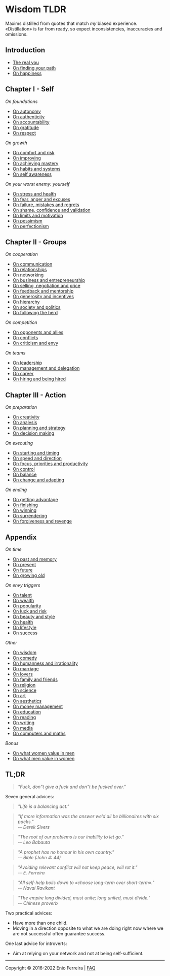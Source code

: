 # Wisdom TLDR

Maxims distilled from quotes that match *my* biased experience.  
«Distillation» is far from ready, so expect inconsistencies, inaccuracies and omissions.

<!--
Distillation of a decade of self-help books and browsing procrastination.
Principles on difficult subjects / Concise answers to difficult questions
-->

## Introduction

- [The real you](/chapters/introduction.md#the-real-you)
- [On finding your path](/chapters/introduction.md#on-finding-your-path)
- [On happiness](/chapters/introduction.md#on-happiness)





## Chapter I - Self

*On foundations*
- [On autonomy](/chapters/chapter_1_self.md#on-autonomy)
- [On authenticity](/chapters/chapter_1_self.md#on-authenticity)
- [On accountability](/chapters/chapter_1_self.md#on-accountability)
- [On gratitude](/chapters/chapter_1_self.md#on-gratitude)
- [On respect](/chapters/chapter_1_self.md#on-respect)

*On growth*
- [On comfort and risk](/chapters/chapter_1_self.md#on-comfort-and-risk)
- [On improving](/chapters/chapter_1_self.md#on-improving)
- [On achieving mastery](/chapters/chapter_1_self.md#on-achieving-mastery)
- [On habits and systems](/chapters/chapter_1_self.md#on-habits-and-systems)
- [On self awareness](/chapters/chapter_1_self.md#on-self-awareness)

*On your worst enemy: yourself*
- [On stress and health](/chapters/chapter_1_self.md#on-stress-and-health)
- [On fear, anger and excuses](/chapters/chapter_1_self.md#on-fear-anger-and-excuses)
- [On failure, mistakes and regrets](/chapters/chapter_1_self.md#on-failure-mistakes-and-regrets)
- [On shame, confidence and validation](/chapters/chapter_1_self.md#on-shame-confidence-and-validation)
- [On limits and motivation](/chapters/chapter_1_self.md#on-limits-and-motivation)
- [On pessimism](/chapters/chapter_1_self.md#on-pessimism)
- [On perfectionism](/chapters/chapter_1_self.md#on-perfectionism)






## Chapter II - Groups

*On cooperation*
- [On communication](/chapters/chapter_2_groups.md#on-communication)
- [On relationships](/chapters/chapter_2_groups.md#on-relationships)
- [On networking](/chapters/chapter_2_groups.md#on-networking)
- [On business and entrepreneurship](/chapters/chapter_2_groups.md#on-business-and-entrepreneurship)
- [On selling, negotiation and price](/chapters/chapter_2_groups.md#on-selling-negotiation-and-price)
- [On feedback and mentorship](/chapters/chapter_2_groups.md#on-feedback-and-mentorship)
- [On generosity and incentives](/chapters/chapter_2_groups.md#on-generosity-and-incentives)
- [On hierarchy](/chapters/chapter_2_groups.md#on-hierarchy)
- [On society and politics](/chapters/chapter_2_groups.md#on-society-and-politics)
- [On following the herd](/chapters/chapter_2_groups.md#on-following-the-herd)

*On competition*
- [On opponents and allies](/chapters/chapter_2_groups.md#on-opponents-and-allies)
- [On conflicts](/chapters/chapter_2_groups.md#on-conflicts)
- [On criticism and envy](/chapters/chapter_2_groups.md#on-criticism-and-envy)

*On teams*
- [On leadership](/chapters/chapter_2_groups.md#on-leadership)
- [On management and delegation](/chapters/chapter_2_groups.md#on-management-and-delegation)
- [On career](/chapters/chapter_2_groups.md#on-career)
- [On hiring and being hired](/chapters/chapter_2_groups.md#on-hiring-and-being-hired)






## Chapter III - Action

*On preparation*
- [On creativity](/chapters/chapter_3_action.md#on-creativity)
- [On analysis](/chapters/chapter_3_action.md#on-analysis)
- [On planning and strategy](/chapters/chapter_3_action.md#on-planning-and-strategy)
- [On decision making](/chapters/chapter_3_action.md#on-decision-making)

*On executing*
- [On starting and timing](/chapters/chapter_3_action.md#on-starting-and-timing)
- [On speed and direction](/chapters/chapter_3_action.md#on-speed-and-direction)
- [On focus, priorities and productivity](/chapters/chapter_3_action.md#on-focus-priorities-and-productivity)
- [On control](/chapters/chapter_3_action.md#on-control)
- [On balance](/chapters/chapter_3_action.md#on-balance)
- [On change and adapting](/chapters/chapter_3_action.md#on-change-and-adapting)

*On ending*
- [On getting advantage](/chapters/chapter_3_action.md#on-getting-advantage)
- [On finishing](/chapters/chapter_3_action.md#on-finishing)
- [On winning](/chapters/chapter_3_action.md#on-winning)
- [On surrendering](/chapters/chapter_3_action.md#on-surrendering)
- [On forgiveness and revenge](/chapters/chapter_3_action.md#on-forgiveness-and-revenge)






## Appendix

*On time*
- [On past and memory](/chapters/chapter_appendix.md#on-past-and-memory)
- [On present](/chapters/chapter_appendix.md#on-present)
- [On future](/chapters/chapter_appendix.md#on-future)
- [On growing old](/chapters/chapter_appendix.md#on-growing-old)

*On envy triggers*
- [On talent](/chapters/chapter_appendix.md#on-talent)
- [On wealth](/chapters/chapter_appendix.md#on-wealth)
- [On popularity](/chapters/chapter_appendix.md#on-popularity)
- [On luck and risk](/chapters/chapter_appendix.md#on-luck-and-risk)
- [On beauty and style](/chapters/chapter_appendix.md#on-beauty-and-style)
- [On health](/chapters/chapter_appendix.md#on-health)
- [On lifestyle](/chapters/chapter_appendix.md#on-lifestyle)
- [On success](/chapters/chapter_appendix.md#on-success)

*Other*
- [On wisdom](/chapters/chapter_appendix.md#on-wisdom)
- [On comedy](/chapters/chapter_appendix.md#on-comedy)
- [On humanness and irrationality](/chapters/chapter_appendix.md#on-humanness-and-irrationality)
- [On marriage](/chapters/chapter_appendix.md#on-marriage)
- [On lovers](/chapters/chapter_appendix.md#on-lovers)
- [On family and friends](/chapters/chapter_appendix.md#on-family-and-friends)
- [On religion](/chapters/chapter_appendix.md#on-religion)
- [On science](/chapters/chapter_appendix.md#on-science)
- [On art](/chapters/chapter_appendix.md#on-art)
- [On aesthetics](/chapters/chapter_appendix.md#on-aesthetics)
- [On money management](/chapters/chapter_appendix.md#on-money-management)
- [On education](/chapters/chapter_appendix.md#on-education)
- [On reading](/chapters/chapter_appendix.md#on-reading)
- [On writing](/chapters/chapter_appendix.md#on-writing)
- [On media](/chapters/chapter_appendix.md#on-media)
- [On computers and maths](/chapters/chapter_appendix.md#on-computers-and-maths)

*Bonus*
- [On what women value in men](/chapters/chapter_appendix.md#on-what-women-value-in-men)
- [On what men value in women](/chapters/chapter_appendix.md#on-what-men-value-in-women)






## TL;DR

> *"Fuck, don"t give a fuck and don"t be fucked over."*

Seven general advices:

> *"Life is a balancing act."*

> *"If more information was the answer we’d all be billionaires with six packs."  
-- Derek Sivers*

> *"The root of our problems is our inability to let go."  
-- Leo Babauta*

> *"A prophet has no honour in his own country."  
-- Bible (John 4: 44)*

> *"Avoiding relevant conflict will not keep peace, will rot it."  
-- E. Ferreira*

> *"All self-help boils down to «choose long-term over short-term»."  
-- Naval Ravikant*

> *"The empire long divided, must unite; long united, must divide."  
-- Chinese proverb*

Two practical advices:  

- Have more than one child.  
- Moving in a direction opposite to what we are doing right now where we are not successful often guarantee success.

One last advice for introverts:

- Aim at relying on your network and not at being self-sufficient.

<hr>

Copyright © 2016-2022 Enio Ferreira | [FAQ](FAQ.md)